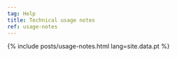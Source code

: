 ```yaml
---
tag: Help
title: Technical usage notes
ref: usage-notes
---
```


{% include posts/usage-notes.html lang=site.data.pt %}
